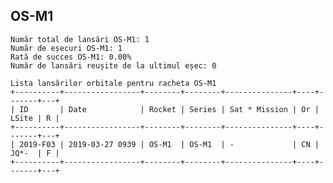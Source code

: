 ## OS-M1

    Număr total de lansări OS-M1: 1
    Număr de eșecuri OS-M1: 1
    Rată de succes OS-M1: 0.00%
    Număr de lansări reușite de la ultimul eșec: 0
    
    Lista lansărilor orbitale pentru racheta OS-M1
    +----------+-----------------+--------+--------+---------------+----+-------+---+
    | ID       | Date            | Rocket | Series | Sat * Mission | Or | LSite | R |
    +----------+-----------------+--------+--------+---------------+----+-------+---+
    | 2019-F03 | 2019-03-27 0939 | OS-M1  | OS-M1  | -             | CN | JQ*-  | F |
    +----------+-----------------+--------+--------+---------------+----+-------+---+
    

